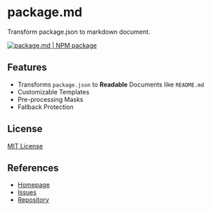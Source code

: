 # package.md

Transform package.json to markdown document.

[![package.md | NPM package](https://img.shields.io/npm/v/package.md.svg?style=for-the-badge&color=orange)](https://www.npmjs.com/package/package.md)

## Features

- Transforms `package.json` to **Readable** Documents like `README.md`
- Customizable Templates
- Pre-processing Masks
- Fallback Protection

## License

[MIT License](https://spdx.org/licenses/MIT.html)

## References

- [Homepage](<!-- [package.md] homepage not found. -->)
- [Issues](<!-- [package.md] bug.url not found. -->)
- [Repository](<!-- [package.md] repository.url not found. -->)

